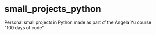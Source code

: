 # small_projects_python
Personal small projects in Python made as part of the Angela Yu course "100 days of code"
